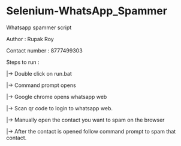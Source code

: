 # Selenium-WhatsApp_Spammer

Whatsapp spammer script 

Author : Rupak Roy

Contact number : 8777499303

Steps to run :

|-> Double click on run.bat

|-> Command prompt opens

|-> Google chrome opens whatsapp web

|-> Scan qr code to login to whatsapp web.

|-> Manually open the contact you want to spam on the browser

|-> After the contact is opened follow command prompt to spam that contact.
